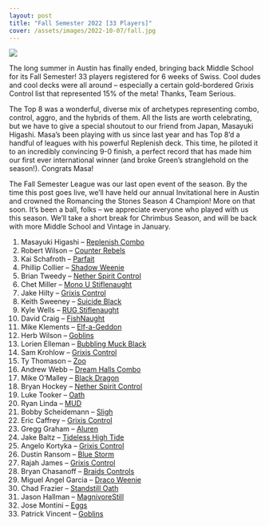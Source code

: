 ```yaml
---
layout: post
title: "Fall Semester 2022 [33 Players]"
cover: /assets/images/2022-10-07/fall.jpg
---
```


![]({{site.cdn_url}}/assets/images/2022-10-07/fall.jpg)

The long summer in Austin has finally ended, bringing back Middle School for its Fall
Semester! 33 players registered for 6 weeks of Swiss. Cool dudes and cool decks were all
around – especially a certain gold-bordered Grixis Control list that represented 15% of
the meta! Thanks, Team Serious.

The Top 8 was a wonderful, diverse mix of archetypes representing combo, control, aggro,
and the hybrids of them. All the lists are worth celebrating, but we have to give a
special shoutout to our friend from Japan, Masayuki Higashi. Masa’s been playing with us
since last year and has Top 8’d a handful of leagues with his powerful Replenish deck.
This time, he piloted it to an incredibly convincing 9-0 finish, a perfect record that
has made him our first ever international winner (and broke Green’s stranglehold on the
season!). Congrats Masa!

The Fall Semester League was our last open event of the season. By the time this post
goes live, we’ll have held our annual Invitational here in Austin and crowned the
Romancing the Stones Season 4 Champion! More on that soon. It’s been a ball, folks – we
appreciate everyone who played with us this season. We’ll take a short break for
Chrimbus Season, and will be back with more Middle School and Vintage in January.

1.	Masayuki Higashi – [Replenish Combo]({{site.cdn_url}}/assets/images/2022-10-07/masa_replenish.jpg)
2.	Robert Wilson – [Counter Rebels]({{site.cdn_url}}/assets/images/2022-10-07/rob_rebelstill.jpg)
3.	Kai Schafroth – [Parfait]({{site.cdn_url}}/assets/images/2022-10-07/kai_parfait.jpg)
4.	Phillip Collier – [Shadow Weenie]({{site.cdn_url}}/assets/images/2022-10-07/collier_weenies.jpg)
5.	Brian Tweedy – [Nether Spirit Control]({{site.cdn_url}}/assets/images/2022-10-07/tweedy_spirit.jpg)
6.	Chet Miller – [Mono U Stiflenaught]({{site.cdn_url}}/assets/images/2022-10-07/chet_stiflenaught.jpg)
7.	Jake Hilty – [Grixis Control]({{site.cdn_url}}/assets/images/2022-10-07/hilty_grixis.jpg)
8.	Keith Sweeney – [Suicide Black]({{site.cdn_url}}/assets/images/2022-10-07/keith_suicide.jpg)
9.	Kyle Wells – [RUG Stiflenaught]({{site.cdn_url}}/assets/images/2022-10-07/kyle_naught.jpg)
10.	David Craig – [FishNaught]({{site.cdn_url}}/assets/images/2022-10-07/david_fishnaught.jpg)
11.	Mike Klements – [Elf-a-Geddon]({{site.cdn_url}}/assets/images/2022-10-07/mike_elves.jpg)
12.	Herb Wilson – [Goblins]({{site.cdn_url}}/assets/images/2022-10-07/herb_goblins.jpg)
13.	Lorien Elleman – [Bubbling Muck Black]({{site.cdn_url}}/assets/images/2022-10-07/lorien_muck.jpg)
14.	Sam Krohlow – [Grixis Control]({{site.cdn_url}}/assets/images/2022-10-07/sam_grixis.jpg)
15.	Ty Thomason – [Zoo]({{site.cdn_url}}/assets/images/2022-10-07/ty_zoo.jpg)
16.	Andrew Webb – [Dream Halls Combo]({{site.cdn_url}}/assets/images/2022-10-07/webb_show.jpg)
17.	Mike O’Malley – [Black Dragon]({{site.cdn_url}}/assets/images/2022-10-07/mike_black.jpg)
18.	Bryan Hockey – [Nether Spirit Control]({{site.cdn_url}}/assets/images/2022-10-07/hockey_spirit.jpg)
19.	Luke Tooker – [Oath]({{site.cdn_url}}/assets/images/2022-10-07/luke_oath.jpg)
20.	Ryan Linda – [MUD]({{site.cdn_url}}/assets/images/2022-10-07/ryan_mud.jpg)
21.	Bobby Scheidemann – [Sligh]({{site.cdn_url}}/assets/images/2022-10-07/bobby_sligh.jpg)
22.	Eric Caffrey – [Grixis Control]({{site.cdn_url}}/assets/images/2022-10-07/caffrey_grixis.jpg)
23.	Gregg Graham – [Aluren]({{site.cdn_url}}/assets/images/2022-10-07/gregg_aluren.jpg)
24.	Jake Baltz – [Tideless High Tide]({{site.cdn_url}}/assets/images/2022-10-07/jake_tide.jpg)
25.	Angelo Kortyka – [Grixis Control]({{site.cdn_url}}/assets/images/2022-10-07/angelo_grixis.jpg)
26.	Dustin Ransom – [Blue Storm]({{site.cdn_url}}/assets/images/2022-10-07/dustin_stasis.jpg)
27.	Rajah James – [Grixis Control]({{site.cdn_url}}/assets/images/2022-10-07/rajah_grixis.jpg)
28.	Bryan Chasanoff – [Braids Controls]({{site.cdn_url}}/assets/images/2022-10-07/bryan_braids.jpg)
29.	Miguel Angel Garcia – [Draco Weenie]({{site.cdn_url}}/assets/images/2022-10-07/miguel_draco.jpg)
30.	Chad Frazier – [Standstill Oath]({{site.cdn_url}}/assets/images/2022-10-07/chad_oath.jpg)
31.	Jason Hallman – [MagnivoreStill]({{site.cdn_url}}/assets/images/2022-10-07/jason_magnivore.jpg)
32.	Jose Montini – [Eggs]({{site.cdn_url}}/assets/images/2022-10-07/monti_eggs.jpg)
33.	Patrick Vincent – [Goblins]({{site.cdn_url}}/assets/images/2022-10-07/pat_gobbos.jpg)
